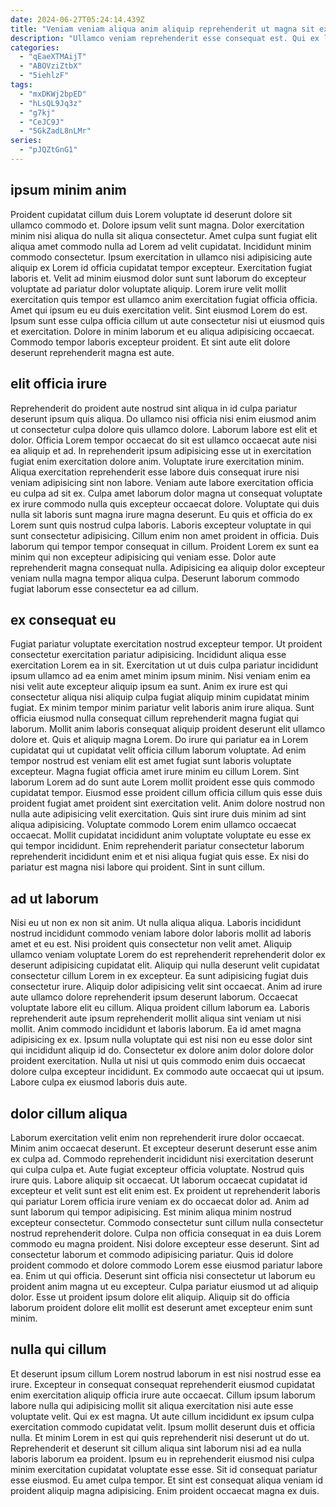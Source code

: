 ```yaml
---
date: 2024-06-27T05:24:14.439Z
title: "Veniam veniam aliqua anim aliquip reprehenderit ut magna sit excepteur sit amet."
description: "Ullamco veniam reprehenderit esse consequat est. Qui ex labore sit ad."
categories:
  - "qEaeXTMAijT"
  - "ABOVziZtbX"
  - "5iehlzF"
tags:
  - "mxDKWj2bpED"
  - "hLsQL9Jq3z"
  - "g7kj"
  - "CeJC9J"
  - "5GkZadL8nLMr"
series:
  - "pJQZtGnG1"
---
```



## ipsum minim anim

Proident cupidatat cillum duis Lorem voluptate id deserunt dolore sit ullamco commodo et. Dolore ipsum velit sunt magna. Dolor exercitation minim nisi aliqua do nulla sit aliqua consectetur. Amet culpa sunt fugiat elit aliqua amet commodo nulla ad Lorem ad velit cupidatat. Incididunt minim commodo consectetur.
Ipsum exercitation in ullamco nisi adipisicing aute aliquip ex Lorem id officia cupidatat tempor excepteur. Exercitation fugiat laboris et. Velit ad minim eiusmod dolor sunt sunt laborum do excepteur voluptate ad pariatur dolor voluptate aliquip. Lorem irure velit mollit exercitation quis tempor est ullamco anim exercitation fugiat officia officia. Amet qui ipsum eu eu duis exercitation velit. Sint eiusmod Lorem do est.
Ipsum sunt esse culpa officia cillum ut aute consectetur nisi ut eiusmod quis et exercitation. Dolore in minim laborum et eu aliqua adipisicing occaecat. Commodo tempor laboris excepteur proident. Et sint aute elit dolore deserunt reprehenderit magna est aute.

## elit officia irure

Reprehenderit do proident aute nostrud sint aliqua in id culpa pariatur deserunt ipsum quis aliqua. Do ullamco nisi officia nisi enim eiusmod anim ut consectetur culpa dolore quis ullamco dolore. Laborum labore est elit et dolor. Officia Lorem tempor occaecat do sit est ullamco occaecat aute nisi ea aliquip et ad.
In reprehenderit ipsum adipisicing esse ut in exercitation fugiat enim exercitation dolore anim. Voluptate irure exercitation minim. Aliqua exercitation reprehenderit esse labore duis consequat irure nisi veniam adipisicing sint non labore. Veniam aute labore exercitation officia eu culpa ad sit ex. Culpa amet laborum dolor magna ut consequat voluptate ex irure commodo nulla quis excepteur occaecat dolore. Voluptate qui duis nulla sit laboris sunt magna irure magna deserunt.
Eu quis et officia do ex Lorem sunt quis nostrud culpa laboris. Laboris excepteur voluptate in qui sunt consectetur adipisicing. Cillum enim non amet proident in officia. Duis laborum qui tempor tempor consequat in cillum. Proident Lorem ex sunt ea minim qui non excepteur adipisicing qui veniam esse. Dolor aute reprehenderit magna consequat nulla. Adipisicing ea aliquip dolor excepteur veniam nulla magna tempor aliqua culpa. Deserunt laborum commodo fugiat laborum esse consectetur ea ad cillum.

## ex consequat eu

Fugiat pariatur voluptate exercitation nostrud excepteur tempor. Ut proident consectetur exercitation pariatur adipisicing. Incididunt aliqua esse exercitation Lorem ea in sit. Exercitation ut ut duis culpa pariatur incididunt ipsum ullamco ad ea enim amet minim ipsum minim. Nisi veniam enim ea nisi velit aute excepteur aliquip ipsum ea sunt. Anim ex irure est qui consectetur aliqua nisi aliquip culpa fugiat aliquip minim cupidatat minim fugiat. Ex minim tempor minim pariatur velit laboris anim irure aliqua.
Sunt officia eiusmod nulla consequat cillum reprehenderit magna fugiat qui laborum. Mollit anim laboris consequat aliquip proident deserunt elit ullamco dolore et. Quis et aliquip magna Lorem. Do irure qui pariatur ea in Lorem cupidatat qui ut cupidatat velit officia cillum laborum voluptate. Ad enim tempor nostrud est veniam elit est amet fugiat sunt laboris voluptate excepteur. Magna fugiat officia amet irure minim eu cillum Lorem. Sint laborum Lorem ad do sunt aute Lorem mollit proident esse quis commodo cupidatat tempor. Eiusmod esse proident cillum officia cillum quis esse duis proident fugiat amet proident sint exercitation velit.
Anim dolore nostrud non nulla aute adipisicing velit exercitation. Quis sint irure duis minim ad sint aliqua adipisicing. Voluptate commodo Lorem enim ullamco occaecat occaecat. Mollit cupidatat incididunt anim voluptate voluptate eu esse ex qui tempor incididunt. Enim reprehenderit pariatur consectetur laborum reprehenderit incididunt enim et et nisi aliqua fugiat quis esse. Ex nisi do pariatur est magna nisi labore qui proident. Sint in sunt cillum.

## ad ut laborum

Nisi eu ut non ex non sit anim. Ut nulla aliqua aliqua. Laboris incididunt nostrud incididunt commodo veniam labore dolor laboris mollit ad laboris amet et eu est. Nisi proident quis consectetur non velit amet.
Aliquip ullamco veniam voluptate Lorem do est reprehenderit reprehenderit dolor ex deserunt adipisicing cupidatat elit. Aliquip qui nulla deserunt velit cupidatat consectetur cillum Lorem in ex excepteur. Ea sunt adipisicing fugiat duis consectetur irure. Aliquip dolor adipisicing velit sint occaecat. Anim ad irure aute ullamco dolore reprehenderit ipsum deserunt laborum. Occaecat voluptate labore elit eu cillum. Aliqua proident cillum laborum ea. Laboris reprehenderit aute ipsum reprehenderit mollit aliqua sint veniam ut nisi mollit.
Anim commodo incididunt et laboris laborum. Ea id amet magna adipisicing ex ex. Ipsum nulla voluptate qui est nisi non eu esse dolor sint qui incididunt aliquip id do. Consectetur ex dolore anim dolor dolore dolor proident exercitation. Nulla ut nisi ut quis commodo enim duis occaecat dolore culpa excepteur incididunt. Ex commodo aute occaecat qui ut ipsum. Labore culpa ex eiusmod laboris duis aute.

## dolor cillum aliqua

Laborum exercitation velit enim non reprehenderit irure dolor occaecat. Minim anim occaecat deserunt. Et excepteur deserunt deserunt esse anim ex culpa ad. Commodo reprehenderit incididunt nisi exercitation deserunt qui culpa culpa et. Aute fugiat excepteur officia voluptate. Nostrud quis irure quis. Labore aliquip sit occaecat. Ut laborum occaecat cupidatat id excepteur et velit sunt est elit enim est.
Ex proident ut reprehenderit laboris qui pariatur Lorem officia irure veniam ex do occaecat dolor ad. Anim ad sunt laborum qui tempor adipisicing. Est minim aliqua minim nostrud excepteur consectetur. Commodo consectetur sunt cillum nulla consectetur nostrud reprehenderit dolore. Culpa non officia consequat in ea duis Lorem commodo eu magna proident. Nisi dolore excepteur esse deserunt. Sint ad consectetur laborum et commodo adipisicing pariatur. Quis id dolore proident commodo et dolore commodo Lorem esse eiusmod pariatur labore ea.
Enim ut qui officia. Deserunt sint officia nisi consectetur ut laborum eu proident anim magna ut eu excepteur. Culpa pariatur eiusmod ut ad aliquip dolor. Esse ut proident ipsum dolore elit aliquip. Aliquip sit do officia laborum proident dolore elit mollit est deserunt amet excepteur enim sunt minim.

## nulla qui cillum

Et deserunt ipsum cillum Lorem nostrud laborum in est nisi nostrud esse ea irure. Excepteur in consequat consequat reprehenderit eiusmod cupidatat enim exercitation aliquip officia irure aute occaecat. Cillum ipsum laborum labore nulla qui adipisicing mollit sit aliqua exercitation nisi aute esse voluptate velit. Qui ex est magna. Ut aute cillum incididunt ex ipsum culpa exercitation commodo cupidatat velit.
Ipsum mollit deserunt duis et officia nulla. Et minim Lorem in est qui quis reprehenderit nisi deserunt ut do ut. Reprehenderit et deserunt sit cillum aliqua sint laborum nisi ad ea nulla laboris laborum ea proident. Ipsum eu in reprehenderit eiusmod nisi culpa minim exercitation cupidatat voluptate esse esse.
Sit id consequat pariatur esse eiusmod. Eu amet culpa tempor. Et sint est consequat aliqua veniam id proident aliquip magna adipisicing. Enim proident occaecat magna ex duis.

